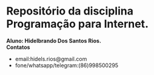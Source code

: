 <h1>Repositório da disciplina Programação para Internet.</h1>
<strong>Aluno: Hidelbrando Dos Santos Rios.</strong>
<strong></br >Contatos</strong>
<ul>
  <li>email:hidels.rios@gmail.com</li>
  <li>fone/whatsapp/telegram:(86)998500295</li>
</ul>
